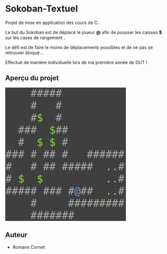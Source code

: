 # Sokoban-Textuel

 Projet de mise en application des cours de C.
 
 Le but du Sokoban est de déplacé le joueur **@** afin de pousser les caisses **$** sur les cases de rangement **.**
 
 Le défi est de faire le moins de déplacements possibles et de ne pas se retrouver bloqué...
 
 Effectué de manière individuelle lors de ma première année de DUT !

## Aperçu du projet 

![](Capture.png)

## Auteur 

 - Romann Cornet

 
